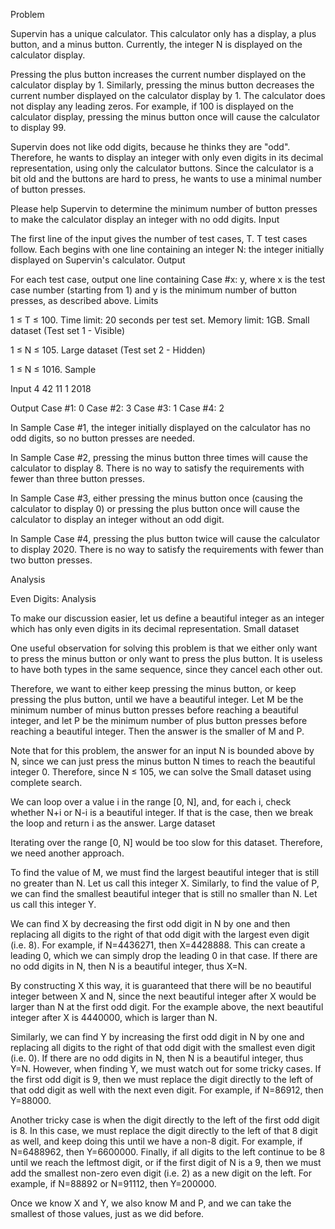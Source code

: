 Problem

Supervin has a unique calculator. This calculator only has a display, a plus button, and a minus button. Currently, the integer N is displayed on the calculator display.

Pressing the plus button increases the current number displayed on the calculator display by 1. Similarly, pressing the minus button decreases the current number displayed on the calculator display by 1. The calculator does not display any leading zeros. For example, if 100 is displayed on the calculator display, pressing the minus button once will cause the calculator to display 99.

Supervin does not like odd digits, because he thinks they are "odd". Therefore, he wants to display an integer with only even digits in its decimal representation, using only the calculator buttons. Since the calculator is a bit old and the buttons are hard to press, he wants to use a minimal number of button presses.

Please help Supervin to determine the minimum number of button presses to make the calculator display an integer with no odd digits.
Input

The first line of the input gives the number of test cases, T. T test cases follow. Each begins with one line containing an integer N: the integer initially displayed on Supervin's calculator.
Output

For each test case, output one line containing Case #x: y, where x is the test case number (starting from 1) and y is the minimum number of button presses, as described above.
Limits

1 ≤ T ≤ 100.
Time limit: 20 seconds per test set.
Memory limit: 1GB.
Small dataset (Test set 1 - Visible)

1 ≤ N ≤ 105.
Large dataset (Test set 2 - Hidden)

1 ≤ N ≤ 1016.
Sample

Input
4
42
11
1
2018
	
Output
Case #1: 0
Case #2: 3
Case #3: 1
Case #4: 2

  

In Sample Case #1, the integer initially displayed on the calculator has no odd digits, so no button presses are needed.

In Sample Case #2, pressing the minus button three times will cause the calculator to display 8. There is no way to satisfy the requirements with fewer than three button presses.

In Sample Case #3, either pressing the minus button once (causing the calculator to display 0) or pressing the plus button once will cause the calculator to display an integer without an odd digit.

In Sample Case #4, pressing the plus button twice will cause the calculator to display 2020. There is no way to satisfy the requirements with fewer than two button presses. 


Analysis

Even Digits: Analysis

To make our discussion easier, let us define a beautiful integer as an integer which has only even digits in its decimal representation.
Small dataset

One useful observation for solving this problem is that we either only want to press the minus button or only want to press the plus button. It is useless to have both types in the same sequence, since they cancel each other out.

Therefore, we want to either keep pressing the minus button, or keep pressing the plus button, until we have a beautiful integer. Let M be the minimum number of minus button presses before reaching a beautiful integer, and let P be the minimum number of plus button presses before reaching a beautiful integer. Then the answer is the smaller of M and P.

Note that for this problem, the answer for an input N is bounded above by N, since we can just press the minus button N times to reach the beautiful integer 0. Therefore, since N ≤ 105, we can solve the Small dataset using complete search.

We can loop over a value i in the range [0, N], and, for each i, check whether N+i or N-i is a beautiful integer. If that is the case, then we break the loop and return i as the answer.
Large dataset

Iterating over the range [0, N] would be too slow for this dataset. Therefore, we need another approach.

To find the value of M, we must find the largest beautiful integer that is still no greater than N. Let us call this integer X. Similarly, to find the value of P, we can find the smallest beautiful integer that is still no smaller than N. Let us call this integer Y.

We can find X by decreasing the first odd digit in N by one and then replacing all digits to the right of that odd digit with the largest even digit (i.e. 8). For example, if N=4436271, then X=4428888. This can create a leading 0, which we can simply drop the leading 0 in that case. If there are no odd digits in N, then N is a beautiful integer, thus X=N.

By constructing X this way, it is guaranteed that there will be no beautiful integer between X and N, since the next beautiful integer after X would be larger than N at the first odd digit. For the example above, the next beautiful integer after X is 4440000, which is larger than N.

Similarly, we can find Y by increasing the first odd digit in N by one and replacing all digits to the right of that odd digit with the smallest even digit (i.e. 0). If there are no odd digits in N, then N is a beautiful integer, thus Y=N. However, when finding Y, we must watch out for some tricky cases. If the first odd digit is 9, then we must replace the digit directly to the left of that odd digit as well with the next even digit. For example, if N=86912, then Y=88000.

Another tricky case is when the digit directly to the left of the first odd digit is 8. In this case, we must replace the digit directly to the left of that 8 digit as well, and keep doing this until we have a non-8 digit. For example, if N=6488962, then Y=6600000. Finally, if all digits to the left continue to be 8 until we reach the leftmost digit, or if the first digit of N is a 9, then we must add the smallest non-zero even digit (i.e. 2) as a new digit on the left. For example, if N=88892 or N=91112, then Y=200000.

Once we know X and Y, we also know M and P, and we can take the smallest of those values, just as we did before.

